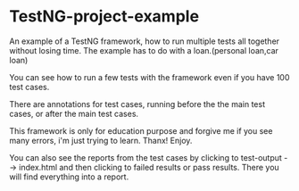 # TestNG-project-example


An example of a TestNG framework, how to run multiple tests all together without losing time.
The example has to do with a loan.(personal loan,car loan)

You can see how to run a few tests with the framework even if you have 100 test cases.

There are annotations for test cases, running before the the main test cases, or after the main test cases.

This framework is only for education purpose and forgive me if you see many errors, i'm just trying to learn. 
Thanx! Enjoy.



You can also see the reports from the test cases  by clicking to test-output --> index.html
                                        and then clicking to failed results or pass results.
                                        There you will find everything into a report.
